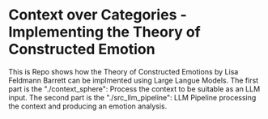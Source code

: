 # Context over Categories - Implementing the Theory of Constructed Emotion
 This is Repo shows how the Theory of Constructed Emotions by Lisa Feldmann Barrett can be implmented using Large Langue Models. 
 The first part is the "./context_sphere":  Process the context to be suitable as an LLM input. 
 The second part is the "./src_llm_pipeline": LLM Pipeline processing the context and producing an emotion analysis.

